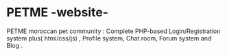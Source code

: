 # PETME  -website-
PETME moroccan pet community  : Complete PHP-based Login/Registration system plus( html/css/js) , Profile system, Chat room, Forum system and Blog .
